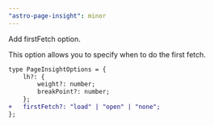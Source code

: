 ```yaml
---
"astro-page-insight": minor
---
```


Add firstFetch option.

This option allows you to specify when to do the first fetch.

```diff
type PageInsightOptions = {
	lh?: {
		weight?: number;
		breakPoint?: number;
	};
+	firstFetch?: "load" | "open" | "none";
};
```
